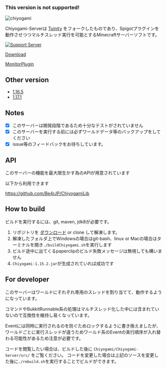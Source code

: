 ### This version is not supported!

![chiyogami](https://user-images.githubusercontent.com/34712108/135766838-98102b74-0990-4408-af3d-d576edb0b8fb.png)

Chiyogami-Serverは [Tuinity](https://github.com/Tuinity/Tuinity) をフォークしたものであり、Spigotプラグインを動作させつつマルチスレッド実行を可能とするMinecraftサーバーソフトです。

[![Support Server](https://img.shields.io/discord/893173646728757268.svg?label=Discord&logo=Discord&colorB=7289da&style=for-the-badge)](https://discord.com/invite/KKQNAPsFR6)

[Download](https://github.com/Be4rJP/Chiyogami/releases)

[MonitorPlugin](https://github.com/Be4rJP/ChiyogamiMonitor)

Other version
------
* [1.16.5](https://github.com/Be4rJP/Chiyogami/tree/ver/1.16.5)
* [1.17.1](https://github.com/Be4rJP/Chiyogami/tree/ver/1.17.1)

Notes
------
- [x] このサーバーは開発段階であるため十分なテストがされていません
- [x] このサーバーを実行する前には必ずワールドデータ等のバックアップをしてください
- [x] issue等のフィードバックをお待ちしています。

API
------
このサーバーの機能を最大限生かす為のAPIが用意されています

以下から利用できます

https://github.com/Be4rJP/ChiyogamiLib

How to build
------

ビルドを実行するには、git, maven, jdk8が必要です。

1. リポジトリを [ダウンロード](https://codeload.github.com/Be4rJP/Chiyogami/zip/refs/heads/ver/1.15.2) or clone して解凍します。
2. 解凍したフォルダ上でWindowsの場合はgit-bash、linux or Macの場合はターミナルを開き```./buildChiyogami.sh```を実行します
3. ビルド途中に出てくるpaperclipのビルド失敗メッセージは無視しても構いません
4. ```Chiyogami-1.15.2.jar```が生成されていれば成功です

For developer
------

このサーバーはワールドにそれぞれ専用のスレッドを割り当てて、動作するようになっています。

コマンドやBukkitRunnable系の処理はマルチスレッド化した中には含まれていないので互換性を維持し易くなっています。

Eventには同時に実行されるのを防ぐためロックするように書き換えましたが、ワールドごとに実行スレッドが違うためワールド系のEventの実行順序が入れ替わる可能性があるため注意が必要です。

コードを閲覧したい場合は、ビルドした後に ```Chiyogami/Chiyogami-Server/src/``` をご覧ください。
コードを変更した場合は上記のソースを変更した後に```./rebuild.sh```を実行することでビルドができます。
